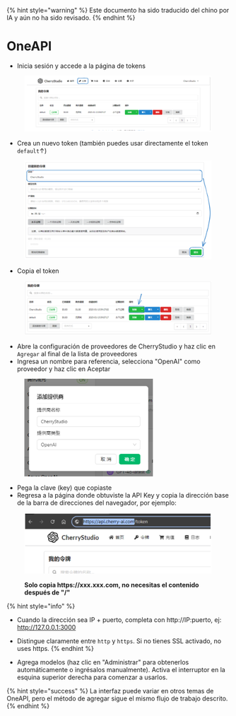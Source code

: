 
{% hint style="warning" %}
Este documento ha sido traducido del chino por IA y aún no ha sido revisado.
{% endhint %}

# OneAPI

*   Inicia sesión y accede a la página de tokens

<figure><img src="../../../.gitbook/assets/image (22).png" alt=""><figcaption></figcaption></figure>

*   Crea un nuevo token (también puedes usar directamente el token `default`↑)

<figure><img src="../../../.gitbook/assets/image (19).png" alt="" width="563"><figcaption></figcaption></figure>

*   Copia el token

<figure><img src="../../../.gitbook/assets/image (24).png" alt="" width="563"><figcaption></figcaption></figure>

*   Abre la configuración de proveedores de CherryStudio y haz clic en `Agregar` al final de la lista de proveedores
*   Ingresa un nombre para referencia, selecciona "OpenAI" como proveedor y haz clic en Aceptar

<figure><img src="../../../.gitbook/assets/image (25).png" alt="" width="291"><figcaption></figcaption></figure>

*   Pega la clave (key) que copiaste
*   Regresa a la página donde obtuviste la API Key y copia la dirección base de la barra de direcciones del navegador, por ejemplo:

<figure><img src="../../../.gitbook/assets/image (26).png" alt="" width="563"><figcaption><p><strong>Solo copia https://xxx.xxx.com, no necesitas el contenido después de "/"</strong></p></figcaption></figure>

{% hint style="info" %}
*   Cuando la dirección sea IP + puerto, completa con http://IP:puerto, ej: http://127.0.0.1:3000
*   Distingue claramente entre `http` y `https`. Si no tienes SSL activado, no uses https.
{% endhint %}

*   Agrega modelos (haz clic en "Administrar" para obtenerlos automáticamente o ingrésalos manualmente). Activa el interruptor en la esquina superior derecha para comenzar a usarlos.

{% hint style="success" %}
La interfaz puede variar en otros temas de OneAPI, pero el método de agregar sigue el mismo flujo de trabajo descrito.
{% endhint %}